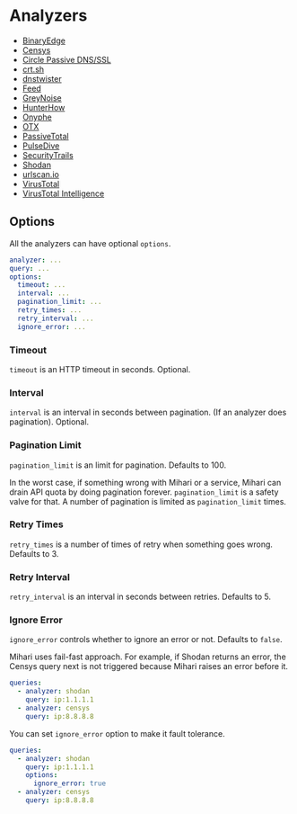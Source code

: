 # Analyzers

- [BinaryEdge](binaryedge.md)
- [Censys](censys.md)
- [Circle Passive DNS/SSL](circl.md)
- [crt.sh](crtsh.md)
- [dnstwister](dnstwister.md)
- [Feed](feed.md)
- [GreyNoise](greynoise.md)
- [HunterHow](hunterhow.md)
- [Onyphe](onyphe.md)
- [OTX](otx.md)
- [PassiveTotal](passivetotal.md)
- [PulseDive](pulsedive.md)
- [SecurityTrails](securitytrails.md)
- [Shodan](shodan.md)
- [urlscan.io](urlscan.md)
- [VirusTotal](virustotal.md)
- [VirusTotal Intelligence](virustotal_intelligence.md)

## Options

All the analyzers can have optional `options`.

```yaml
analyzer: ...
query: ...
options:
  timeout: ...
  interval: ...
  pagination_limit: ...
  retry_times: ...
  retry_interval: ...
  ignore_error: ...
```

### Timeout

`timeout` is an HTTP timeout in seconds. Optional.

### Interval

`interval` is an interval in seconds between pagination. (If an analyzer does pagination). Optional.

### Pagination Limit

`pagination_limit` is an limit for pagination. Defaults to 100.

In the worst case, if something wrong with Mihari or a service, Mihari can drain API quota by doing pagination forever.
`pagination_limit` is a safety valve for that. A number of pagination is limited as `pagination_limit` times.

### Retry Times

`retry_times` is a number of times of retry when something goes wrong. Defaults to 3.

### Retry Interval

`retry_interval` is an interval in seconds between retries. Defaults to 5.

### Ignore Error

`ignore_error` controls whether to ignore an error or not. Defaults to `false`.

Mihari uses fail-fast approach. For example, if Shodan returns an error, the Censys query next is not triggered because Mihari raises an error before it.

```yaml
queries:
  - analyzer: shodan
    query: ip:1.1.1.1
  - analyzer: censys
    query: ip:8.8.8.8
```

You can set `ignore_error` option to make it fault tolerance.

```yaml
queries:
  - analyzer: shodan
    query: ip:1.1.1.1
    options:
      ignore_error: true
  - analyzer: censys
    query: ip:8.8.8.8
```
